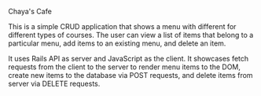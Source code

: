 Chaya's Cafe

This is a simple CRUD application that shows a menu with different for different types of courses. The user can view a list of items that belong to a particular menu, add items to an existing menu, and delete an item.

It uses Rails API as server and JavaScript as the client. It showcases fetch requests from the client to the server to render menu items to the DOM, create new items to the database via POST requests, and delete items from server via DELETE requests.